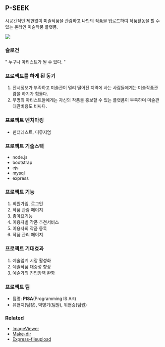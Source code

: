 ## P-SEEK
시공간적인 제한없이 미술작품을 관람하고 나만의 작품을 업로드하여 작품활동을 할 수 있는 온라인 미술작품 플랫폼.

<img src="./pseek/public/img/index/main.JPEG" />


### 슬로건
" 누구나 아티스트가 될 수 있다. "

### 프로젝트를 하게 된 동기
1. 전시정보가 부족하고 미술관이 멀리 떨어진 지역에 사는 사람들에게는 미술작품관람을 하기가 힘들다.
2. 무명의 아티스트들에게는 자신의 작품을 홍보할 수 있는 플랫폼이 부족하며 미술관 대관비용도 비싸다.

### 프로젝트 벤치마킹
- 핀터레스트, 디뮤지엄

### 프로젝트 기술스택
- node.js
- bootstrap
- ejs
- mysql
- express

### 프로젝트 기능
1. 회원가입, 로그인
3. 작품 관람 페이지
4. 좋아요기능
5. 이용자별 작품 추천서비스
6. 이용자의 작품 등록
7. 작품 관리 페이지

### 프로젝트 기대효과
1. 예술업계 시장 활성화
2. 예술작품 대중성 향상
3. 예술가의 진입장벽 완화 
 

### 프로젝트 팀
- 팀명: <b>PISA</b>(Programming IS Art)
- 유현지(팀장), 박병기(팀원), 위현승(팀원)


### Related
- [ImageViewer](https://github.com/fengyuanchen/viewer)
- [Make-dir](https://github.com/sindresorhus/make-dir)
- [Express-fileupload](https://github.com/richardgirges/express-fileupload/tree/master/example)
